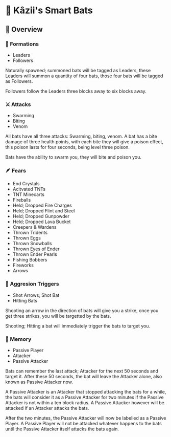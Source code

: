 # 🦇 Kâzii's Smart Bats

## 📜 Overview

### 👥 Formations
- Leaders
- Followers

Naturally spawned; summoned bats will be tagged as Leaders,
these Leaders will summon a quantity of four bats,
those four bats will be tagged as Followers.

Followers follow the Leaders three blocks away to six blocks away.

### ⚔️ Attacks
- Swarming
- Biting
- Venom

All bats have all three attacks: Swarming, biting, venom.
A bat has a bite damage of three health points,
with each bite they will give a poison effect,
this poison lasts for four seconds, being level three poison.

Bats have the ability to swarm you, they will bite and poison you.

### 🪶 Fears
- End Crystals
- Acitvated TNTs
- TNT Minecarts
- Fireballs
- Held; Dropped Fire Charges
- Held; Dropped Flint and Steel
- Held; Dropped Gunpowder
- Held; Dropped Lava Bucket
- Creepers & Wardens
- Thrown Tridents
- Thrown Eggs
- Thrown Snowballs
- Thrown Eyes of Ender
- Thrown Ender Pearls
- Fishing Bobbers
- Fireworks
- Arrows

### 💢 Aggresion Triggers
- Shot Arrows; Shot Bat
- Hitting Bats

Shooting an arrow in the direction of bats will give you a strike,
once you get three strikes, you will be targetted by the bats.

Shooting; Hitting a bat will immediately trigger the bats to target you.

### 🧠 Memory
- Passive Player
- Attacker
- Passive Attacker

Bats can remember the last attack; Attacker for the next 50 seconds and target it.
After these 50 seconds, the bat will leave the Attacker alone, also known as Passive Attacker now.

A Passive Attacker is an Attacker that stopped attacking the bats for a while,
the bats will consider it as a Passive Attacker for two minutes if the Passive Attacker is not within a ten block radius.
A Passive Attacker however will be attacked if an Attacker attacks the bats.

After the two minutes, the Passive Attacker will now be labelled as a Passive Player.
A Passive Player will not be attacked whatever happens to the bats until the Passive Attacker itself attacks the bats again.
